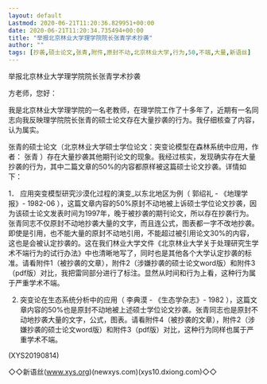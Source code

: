 ```yaml
---
layout: default
Lastmod: 2020-06-21T11:20:36.829951+00:00
date: 2020-06-21T11:20:34.735494+00:00
title: "举报北京林业大学理学院院长张青学术抄袭"
author: ""
tags: [抄袭,硕士论文,张青,附件,原封不动,北京林业大学,行为,50,不端,大量,新语丝]
---
```


举报北京林业大学理学院院长张青学术抄袭

方老师，您好：

我是北京林业大学理学院的一名老教师，在理学院工作了十多年了，近期有一名同志向我反映理学院院长张青的硕士论文存在大量抄袭的行为。我仔细核查了内容，认为属实。

张青的硕士论文（北京林业大学硕士学位论文：突变论模型在森林系统中应用，作者： 张青 ）存在大量抄袭其他期刊论文的现象。我经过核实，发现确实存在大量抄袭的行为，其中二篇文章的50%的内容都原样被这篇硕士论文抄袭。详情如下：

1． 应用突变模型研究沙漠化过程的演变_以东北地区为例（ 郭绍礼 - 《地理学报》- 1982-06 ），这篇文章内容的50%原封不动地被上诉硕士学位论文抄袭，因为该硕士论文发表时间为1997年，晚于被抄袭的期刊论文，所以存在抄袭行为。张青同志不仅原封不动地抄袭大量的文字，而且连公式，图表都一字不改地抄袭。即使是引用，也不能大量的原封不动地引用，不能超过被引用论文30%的内容，这也是会被认定抄袭的。这在我们林业大学文件《北京林业大学关于处理研究生学术不端行为的试行办法》中也清晰地写了，同时也是其他各个大学认定抄袭的标准。请看附件1（被抄袭的文章），附件2（涉嫌抄袭的硕士论文word版）和附件3（pdf版）对比，我把雷同部分进行了标注。显然从时间和行为上看，这种行为属于严重学术不端。

2. 突变论在生态系统分析中的应用（ 李典漠  - 《生态学杂志》- 1982 ），这篇文章内容的50%也是原封不动地被上述硕士学位论文抄袭。张青同志也是原封不动地抄袭大量的文字，公式，图表。请看附件4（被抄袭的文章），附件2（涉嫌抄袭的硕士论文word版）和附件3（pdf版）对比，这种行为同样也属于严重学术不端。

(XYS20190814)

◇◇新语丝(www.xys.org)(newxys.com)(xys10.dxiong.com)◇◇

